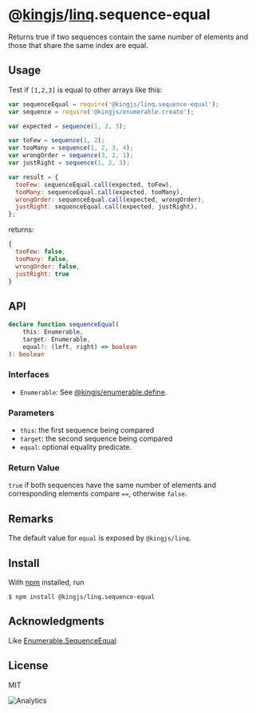 # @[kingjs](https://www.npmjs.com/package/kingjs)/[linq](https://www.npmjs.com/package/@kingjs/linq).sequence-equal
Returns true if two sequences contain the same number of elements and those that share the same index are equal.
## Usage
Test if `[1,2,3]` is equal to other arrays like this:
```js
var sequenceEqual = require('@kingjs/linq.sequence-equal');
var sequence = require('@kingjs/enumerable.create');

var expected = sequence(1, 2, 3);

var toFew = sequence(1, 2);
var tooMany = sequence(1, 2, 3, 4);
var wrongOrder = sequence(3, 2, 1);
var justRight = sequence(1, 2, 3);

var result = {
  tooFew: sequenceEqual.call(expected, toFew),
  tooMany: sequenceEqual.call(expected, tooMany),
  wrongOrder: sequenceEqual.call(expected, wrongOrder),
  justRight: sequenceEqual.call(expected, justRight),
};
```

returns:
```js
{
  tooFew: false,
  tooMany: false,
  wrongOrder: false,
  justRight: true
}
```

## API
```ts
declare function sequenceEqual(
    this: Enumerable,
    target: Enumerable,
    equal?: (left, right) => boolean
): boolean
```
### Interfaces
- `Enumerable`: See [@kingjs/enumerable.define](https://www.npmjs.com/package/@kingjs/enumerable.define).

### Parameters
- `this`: the first sequence being compared
- `target`: the second sequence being compared
- `equal`: optional equality predicate.

### Return Value
`true` if both sequences have the same number of elements and corresponding elements compare `==`, otherwise `false`.

## Remarks
The default value for `equal` is exposed by `@kingjs/linq`.

## Install
With [npm](https://npmjs.org/) installed, run

```
$ npm install @kingjs/linq.sequence-equal
```

## Acknowledgments
Like [Enumerable.SequenceEqual](https://msdn.microsoft.com/en-us/library/bb342073(v=vs.110).aspx)

## License

MIT

![Analytics](https://analytics.kingjs.net/linq/sequence-equal)